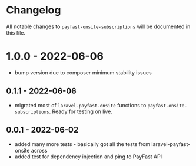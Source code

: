 # Changelog

All notable changes to `payfast-onsite-subscriptions` will be documented in this file.

# 1.0.0 - 2022-06-06

- bump version due to composer minimum stability issues

## 0.1.1 - 2022-06-06

- migrated most of `laravel-payfast-onsite` functions to `payfast-onsite-subscriptions`. Ready for testing on live.

## 0.0.1 - 2022-06-02

- added many more tests - basically got all the tests from laravel-payfast-onsite across
- added test for dependency injection and ping to PayFast API

